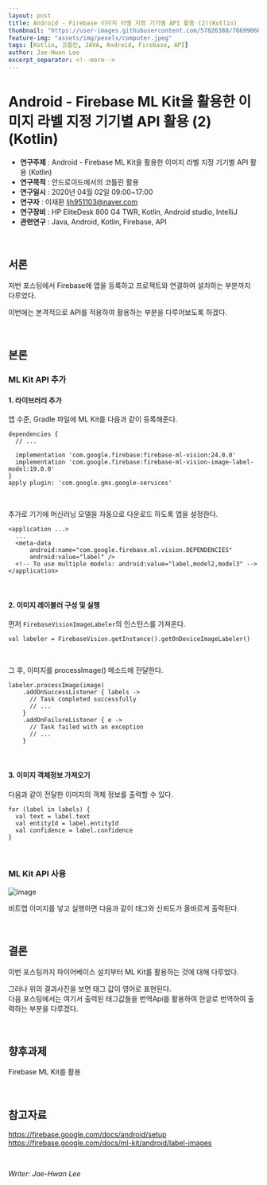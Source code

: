 ```yaml
---
layout: post
title: Android - Firebase 이미지 라벨 지정 기기별 API 활용 (2)(Kotlin)
thumbnail: "https://user-images.githubusercontent.com/57826388/76699068-f495e280-66ec-11ea-8510-53e8609802f4.png"
feature-img: "assets/img/pexels/computer.jpeg"
tags: [Kotlin, 코틀린, JAVA, Android, Firebase, API]
author: Jae-Hwan Lee
excerpt_separator: <!--more-->
---
```


# Android - Firebase ML Kit을 활용한 이미지 라벨 지정 기기별 API 활용 (2) (Kotlin)
<!--more-->
* **연구주제** : Android - Firebase ML Kit을 활용한 이미지 라벨 지정 기기별 API 활용 (Kotlin)
* **연구목적** : 안드로이드에서의 코틀린 활용
* **연구일시** : 2020년 04월 02일 09:00~17:00
* **연구자** : 이재환 <ljh951103@naver.com>
* **연구장비** : HP EliteDesk 800 G4 TWR, Kotlin, Android studio, IntelliJ
* **관련연구** : Java, Android, Kotlin, Firebase, API

<br>

## 서론

저번 포스팅에서 Firebase에 앱을 등록하고 프로젝트와 연결하여 설치하는 부분까지 다루었다.  

이번에는 본격적으로 API를 적용하여 활용하는 부분을 다루어보도록 하겠다.

<br>

## 본론

### **ML Kit API 추가**

#### **1. 라이브러리 추가**

앱 수준, Gradle 파일에 ML Kit를 다음과 같이 등록해준다.

````
dependencies {
  // ...

  implementation 'com.google.firebase:firebase-ml-vision:24.0.0'
  implementation 'com.google.firebase:firebase-ml-vision-image-label-model:19.0.0'
}
apply plugin: 'com.google.gms.google-services'
````

<br>

추가로 기기에 머신러닝 모델을 자동으로 다운로드 하도록 앱을 설정한다.

````
<application ...>
  ...
  <meta-data
      android:name="com.google.firebase.ml.vision.DEPENDENCIES"
      android:value="label" />
  <!-- To use multiple models: android:value="label,model2,model3" -->
</application>
````

<br>

#### **2. 이미지 레이블러 구성 및 실행**

먼저 `FirebaseVisionImageLabeler`의 인스턴스를 가져온다.

````
val labeler = FirebaseVision.getInstance().getOnDeviceImageLabeler()
````

<br>

그 후, 이미지를 processImage() 메소드에 전달한다.

````
labeler.processImage(image)
    .addOnSuccessListener { labels ->
      // Task completed successfully
      // ...
    }
    .addOnFailureListener { e ->
      // Task failed with an exception
      // ...
    }
````

<br>

#### **3. 이미지 객체정보 가져오기**

다음과 같이 전달한 이미지의 객체 정보를 출력할 수 있다.

````
for (label in labels) {
  val text = label.text
  val entityId = label.entityId
  val confidence = label.confidence
}
````

<br>

### **ML Kit API 사용**

![image](https://user-images.githubusercontent.com/57826388/76699823-73424e00-66f4-11ea-8ebe-d5d2d2f7fd0f.png)

비트맵 이미지를 넣고 실행하면 다음과 같이 태그와 신뢰도가 올바르게 출력된다.

<br>

## 결론

이번 포스팅까지 파이어베이스 설치부터 ML Kit를 활용하는 것에 대해 다루었다.  

그러나 위의 결과사진을 보면 태그 값이 영어로 표현된다.  
다음 포스팅에서는 여기서 출력된 태그값들을 번역Api를 활용하여 한글로 번역하여 출력하는 부분을 다루겠다.

<br>

## 향후과제

Firebase ML Kit를 활용

<br>

## 참고자료

<https://firebase.google.com/docs/android/setup>  
<https://firebase.google.com/docs/ml-kit/android/label-images>

<br>

*Writer: Jae-Hwan Lee*

